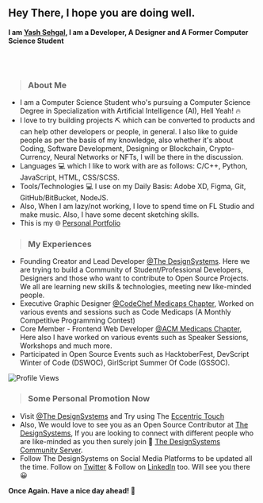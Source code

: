 ## Hey There, I hope you are doing well.
**I am [Yash Sehgal](https://yashsehgal.github.io/portfolio_v_2), I am a Developer, A Designer and A Former Computer Science Student**

<link rel="stylesheet" href="https://cdnjs.cloudflare.com/ajax/libs/font-awesome/5.15.1/css/all.min.css">

<div id="social-icons">
<a href="https://www.linkedin.com/in/yash-sehgal-55b7711a4/" target="_blank" class="footer-icons"><i class="fab fa-linkedin" style="color: rgb(102, 102, 255); font-size: 24px;"></i></a>
<a href="https://github.com/yashsehgal" target="_blank" class="footer-icons"><i class="fab fa-github" style="font-size: 24px;"></i></a>
<a href="https://www.instagram.com/sehgalyash_/" target="_blank" class="footer-icons"><i class="fab fa-instagram" style="font-size: 24px;"></i></a>
<a href="https://twitter.com/YashSeh90869786" target="_blank" class="footer-icons"><i class="fab fa-twitter" style="font-size: 24px;"></i></a>
<a href="https://www.behance.net/yashsehgaleee3" target="_blank" class="footer-icons"><i class="fab fa-behance" style="font-size: 24px;"></i></a>
<a href="https://medium.com/@yashsehgal.study" target="_blank" class="footer-icons"><i class="fab fa-medium" style="font-size: 24px;"></i></a>
<a href="https://dev.to/yashsehgal" target="_blank" class="footer-icons"><i class="fab fa-dev" style="font-size: 24px;"></i></a>
</div>

<br> <br>

> ### About Me
- I am a Computer Science Student who's pursuing a Computer Science Degree in Specialization with Artificial Intelligence (AI), Hell Yeah! 🔥
- I love to try building projects ⛏️ which can be converted to products and can help other developers or people, in general. I also like to guide people as per the basis of my knowledge, also whether it's about Coding, Software Development, Designing or Blockchain, Crypto-Currency, Neural Networks or NFTs, I will be there in the discussion. 
- Languages 💻  which I like to work with are as follows: C/C++, Python, JavaScript, HTML, CSS/SCSS.
- Tools/Technologies 💻  I use on my Daily Basis: Adobe XD, Figma, Git, GitHub/BitBucket, NodeJS.
- Also, When I am lazy/not working, I love to spend time on FL Studio and make music. Also, I have some decent sketching skills.
- This is my 🌐 [Personal Portfolio](https://yashsehgal.github.io/portfolio_v_2/)

> ### My Experiences
- Founding Creator and Lead Developer [@The DesignSystems](https://bit.ly/DesignSystemsOSSGitHub). Here we are trying to build a Community of Student/Professional Developers, Designers and those who want to contribute to Open Source Projects. We all are learning new skills & technologies, meeting new like-minded people.
- Executive Graphic Designer [@CodeChef Medicaps Chapter](https://www.instagram.com/codechef_medicaps_chapter/), Worked on various events and sessions such as Code Medicaps (A Monthly Competitive Programming Contest)
- Core Member - Frontend Web Developer [@ACM Medicaps Chapter](http://medicaps.acm.org/muacm.org/), Here also I have worked on various events such as Speaker Sessions, Workshops and much more.
- Participated in Open Source Events such as HacktoberFest, DevScript Winter of Code (DSWOC), GirlScript Summer Of Code (GSSOC).

![Profile Views](https://camo.githubusercontent.com/cf3a35c98380f85c7a119cf97bcedd65c5e8e26ac76f1dcd47b2d96f7c4bdb95/68747470733a2f2f6b6f6d617265762e636f6d2f67687076632f3f757365726e616d653d7961736873656867616c26636f6c6f723d627269676874677265656e)

> ### Some Personal Promotion Now
- Visit [@The DesignSystems](https://bit.ly/DesignSystemsOSSGitHub) and Try using The [Eccentric Touch](https://designsystemsoss.github.io/eccentrictouch.website.frontend/)
- Also, We would love to see you as an Open Source Contributor at [The DesignSystems](https://bit.ly/DesignSystemsOSSGitHub), If you are looking to connect with different people who are like-minded as you then surely join 👾 [The DesignSystems Community Server](https://forms.gle/r1Wj9AykkqycboxEA).
- Follow The DesignSystems on Social Media Platforms to be updated all the time. Follow on [Twitter](https://twitter.com/TDesignSystems) & Follow on [LinkedIn](https://www.linkedin.com/company/designsystemsoss) too. Will see you there 😀

**Once Again. Have a nice day ahead! 🤗**
